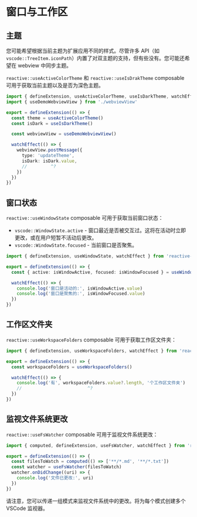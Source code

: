 # 窗口与工作区

## 主题

您可能希望根据当前主题为扩展应用不同的样式。尽管许多 API（如 `vscode::TreeItem.iconPath`）内置了对双主题的支持，但有些没有。您可能还希望在 webview 中同步主题。

`reactive::useActiveColorTheme` 和 `reactive::useIsDrakTheme` composable 可用于获取当前主题以及是否为深色主题。

```ts {5,6}
import { defineExtension, useActiveColorTheme, useIsDarkTheme, watchEffect } from 'reactive-vscode'
import { useDemoWebviewView } from './webviewView'

export = defineExtension(() => {
  const theme = useActiveColorTheme()
  const isDark = useIsDarkTheme()

  const webviewView = useDemoWebviewView()

  watchEffect(() => {
    webviewView.postMessage({
      type: 'updateTheme',
      isDark: isDark.value,
      //         ^?
    })
  })
})
```

## 窗口状态

`reactive::useWindowState` composable 可用于获取当前窗口状态：

- `vscode::WindowState.active` - 窗口最近是否被交互过。这将在活动时立即更改，或在用户短暂不活动后更改。
- `vscode::WindowState.focused` - 当前窗口是否聚焦。

```ts {4}
import { defineExtension, useWindowState, watchEffect } from 'reactive-vscode'

export = defineExtension(() => {
  const { active: isWindowActive, focused: isWindowFocused } = useWindowState()

  watchEffect(() => {
    console.log('窗口是活动的:', isWindowActive.value)
    console.log('窗口是聚焦的:', isWindowFocused.value)
  })
})
```

## 工作区文件夹

`reactive::useWorkspaceFolders` composable 可用于获取工作区文件夹：

```ts {4}
import { defineExtension, useWorkspaceFolders, watchEffect } from 'reactive-vscode'

export = defineExtension(() => {
  const workspaceFolders = useWorkspaceFolders()

  watchEffect(() => {
    console.log('有', workspaceFolders.value?.length, '个工作区文件夹')
    //                         ^?
  })
})
```

## 监视文件系统更改

`reactive::useFsWatcher` composable 可用于监视文件系统更改：

```ts {4}
import { computed, defineExtension, useFsWatcher, watchEffect } from 'reactive-vscode'

export = defineExtension(() => {
  const filesToWatch = computed(() => ['**/*.md', '**/*.txt'])
  const watcher = useFsWatcher(filesToWatch)
  watcher.onDidChange((uri) => {
    console.log('文件已更改:', uri)
  })
})
```

请注意，您可以传递一组模式来监视文件系统中的更改。将为每个模式创建多个 VSCode 监视器。
